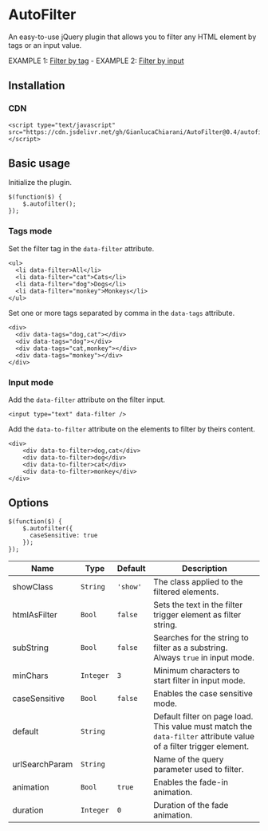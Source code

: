 # AutoFilter
An easy-to-use jQuery plugin that allows you to filter any HTML element by tags or an input value.

EXAMPLE 1: [Filter by tag](https://codepen.io/GianlucaChiarani/pen/OJWYByX) - EXAMPLE 2: [Filter by input](https://codepen.io/GianlucaChiarani/pen/ExZzMYx)

## Installation
### CDN
```
<script type="text/javascript" src="https://cdn.jsdelivr.net/gh/GianlucaChiarani/AutoFilter@0.4/autofilter.js"></script>
```
## Basic usage
Initialize the plugin.
```
$(function($) {
    $.autofilter();
});
```
### Tags mode
Set the filter tag in the `data-filter` attribute.
```
<ul>
  <li data-filter>All</li>
  <li data-filter="cat">Cats</li>
  <li data-filter="dog">Dogs</li>
  <li data-filter="monkey">Monkeys</li>
</ul>
```
Set one or more tags separated by comma in the `data-tags` attribute.
```
<div>
  <div data-tags="dog,cat"></div>
  <div data-tags="dog"></div>
  <div data-tags="cat,monkey"></div>
  <div data-tags="monkey"></div>
</div>
```
### Input mode
Add the `data-filter` attribute on the filter input.
```
<input type="text" data-filter />
```
Add the `data-to-filter` attribute on the elements to filter by theirs content.
```
<div>
    <div data-to-filter>dog,cat</div>
    <div data-to-filter>dog</div>
    <div data-to-filter>cat</div>
    <div data-to-filter>monkey</div>
</div>
```
## Options
```
$(function($) {
    $.autofilter({
      caseSensitive: true
    });
});
```
| Name  | Type | Default | Description |
| ------------- | ------------- | ------------- | ------------- |
| showClass  | `String`  | `'show'` | The class applied to the filtered elements. |
| htmlAsFilter  | `Bool`  | `false`  | Sets the text in the filter trigger element as filter string. |
| subString  | `Bool`  | `false`  | Searches for the string to filter as a substring. Always `true` in input mode. |
| minChars  | `Integer`  | `3`  | Minimum characters to start filter in input mode. |
| caseSensitive  | `Bool` | `false`  | Enables the case sensitive mode. |
| default  | `String`  | | Default filter on page load. This value must match the `data-filter` attribute value of a filter trigger element. |
| urlSearchParam  | `String`  | | Name of the query parameter used to filter. |
| animation  | `Bool`  | `true`  | Enables the fade-in animation. |
| duration  | `Integer`  | `0`  | Duration of the fade animation. |
